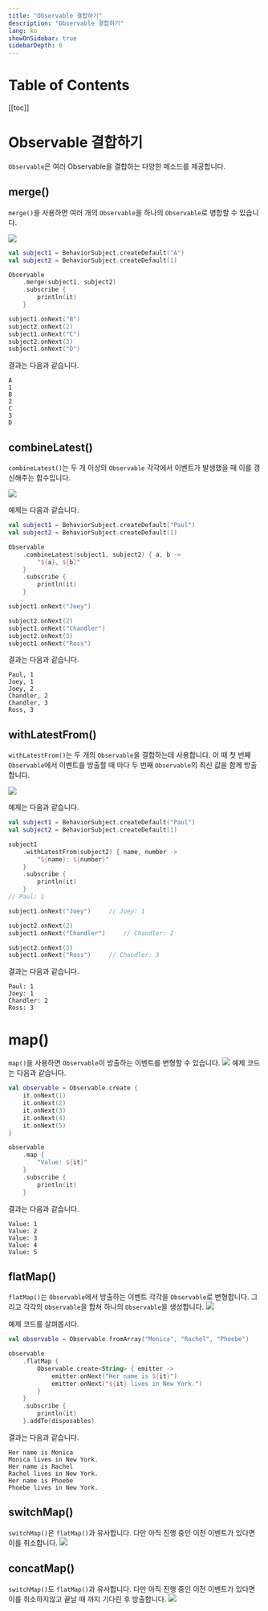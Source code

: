 ```yaml
---
title: "Observable 결합하기"
description: "Observable 결합하기"
lang: ko
showOnSidebar: true
sidebarDepth: 0
---
```


# Table of Contents

[[toc]]

# Observable 결합하기
`Observable`은 여러 Observable을 결합하는 다양한 메소드를 제공합니다.

## merge()
`merge()`을 사용하면 여러 개의 `Observable`을 하나의 `Observable`로 병합할 수 있습니다.

![](./20200110_combine_observable/merge.png)

``` kotlin
val subject1 = BehaviorSubject.createDefault("A")
val subject2 = BehaviorSubject.createDefault(1)

Observable
    .merge(subject1, subject2)
    .subscribe {
        println(it)
    }

subject1.onNext("B")
subject2.onNext(2)
subject1.onNext("C")
subject2.onNext(3)
subject1.onNext("D")
```
결과는 다음과 같습니다.
```
A
1
B
2
C
3
D
```

## combineLatest()
`combineLatest()`는 두 개 이상의 `Observable` 각각에서 이벤트가 발생했을 때 이를 갱신해주는 함수입니다.

![](./20200110_combine_observable/combineLatest.png)

예제는 다음과 같습니다.
``` kotlin
val subject1 = BehaviorSubject.createDefault("Paul")
val subject2 = BehaviorSubject.createDefault(1)

Observable
    .combineLatest(subject1, subject2) { a, b ->
        "${a}, ${b}"
    }
    .subscribe {
        println(it)
    }

subject1.onNext("Joey")   

subject2.onNext(2)
subject1.onNext("Chandler")    
subject2.onNext(3)
subject1.onNext("Ross") 
``` 
결과는 다음과 같습니다.
``` 
Paul, 1
Joey, 1
Joey, 2
Chandler, 2
Chandler, 3
Ross, 3
``` 

## withLatestFrom()
`withLatestFrom()`는 두 개의 `Observable`을 결합하는데 사용합니다. 이 때 첫 번째 `Observable`에서 이벤트를 방출할 때 마다 두 번째 `Observable`의 최신 값을 함께 방출합니다.

![](./20200110_combine_observable/withLatestFrom.png)

예제는 다음과 같습니다.
``` kotlin
val subject1 = BehaviorSubject.createDefault("Paul")
val subject2 = BehaviorSubject.createDefault(1)

subject1
    .withLatestFrom(subject2) { name, number ->
        "${name}: ${number}"
    }
    .subscribe {
        println(it)
    }
// Paul: 1

subject1.onNext("Joey")     // Joey: 1

subject2.onNext(2)
subject1.onNext("Chandler")     // Chandler: 2

subject2.onNext(3)
subject1.onNext("Ross")     // Chandler: 3
```
결과는 다음과 같습니다.
```
Paul: 1
Joey: 1
Chandler: 2
Ross: 3
```

# map()
`map()`을 사용하면 `Observable`이 방출하는 이벤트를 변형할 수 있습니다.
![](./20200110_combine_observable/map.png)
예제 코드는 다음과 같습니다.

``` kotlin
val observable = Observable.create {
    it.onNext(1)
    it.onNext(2)
    it.onNext(3)
    it.onNext(4)
    it.onNext(5)
}

observable
    .map { 
        "Value: ${it}"
    }
    .subscribe {
        println(it)
    }
```
결과는 다음과 같습니다.
```
Value: 1
Value: 2
Value: 3
Value: 4
Value: 5
```

## flatMap()
`flatMap()`는 `Observable`에서 방출하는 이벤트 각각을 `Observable`로 변형합니다. 그리고 각각의 `Observable`을 합쳐 하나의 `Observable`을 생성합니다. 
![](./20200110_combine_observable/flatMap.png)

예제 코드를 살펴봅시다.
``` kotlin
val observable = Observable.fromArray("Monica", "Rachel", "Phoebe")

observable
    .flatMap {
        Observable.create<String> { emitter ->
            emitter.onNext("Her name is ${it}")
            emitter.onNext("${it} lives in New York.")
        }
    }
    .subscribe {
        println(it)
    }.addTo(disposables)
```
결과는 다음과 같습니다.
```
Her name is Monica
Monica lives in New York.
Her name is Rachel
Rachel lives in New York.
Her name is Phoebe
Phoebe lives in New York.
```

## switchMap()
`switchMap()`은 `flatMap()`과 유사합니다. 다만 아직 진행 중인 이전 이벤트가 있다면 이를 취소합니다. 
![](./20200110_combine_observable/switchMap.png)

## concatMap()
`switchMap()`도 `flatMap()`과 유사합니다. 다만 아직 진행 중인 이전 이벤트가 있다면 이를 취소하지않고 끝날 때 까지 기다린 후 방출합니다.
![](./20200110_combine_observable/concatMap.png)